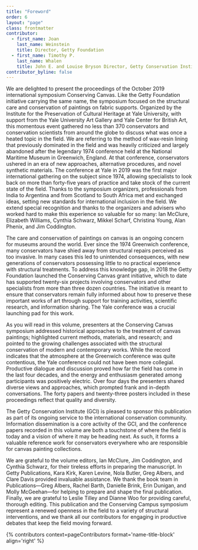 ```yaml
---
title: "Foreword"
order: 6
layout: "page"
class: frontmatter
contributor:
  - first_name: Joan
    last_name: Weinstein
    title: Director, Getty Foundation
  - first_name: Timothy P.
    last_name: Whalen
    title: John E. and Louise Bryson Director, Getty Conservation Institute
contributor_byline: false
---
```

We are delighted to present the proceedings of the October 2019 international symposium Conserving Canvas. Like the Getty Foundation initiative carrying the same name, the symposium focused on the structural care and conservation of paintings on fabric supports. Organized by the Institute for the Preservation of Cultural Heritage at Yale University, with support from the Yale University Art Gallery and Yale Center for British Art, this momentous event gathered no less than 370 conservators and conservation scientists from around the globe to discuss what was once a heated topic in the field. We are referring to the method of wax-resin lining that previously dominated in the field and was heavily criticized and largely abandoned after the legendary 1974 conference held at the National Maritime Museum in Greenwich, England. At that conference, conservators ushered in an era of new approaches, alternative procedures, and novel synthetic materials. The conference at Yale in 2019 was the first major international gathering on the subject since 1974, allowing specialists to look back on more than forty-five years of practice and take stock of the current state of the field. Thanks to the symposium organizers, professionals from India to Argentina and from Scotland to South Africa met and exchanged ideas, setting new standards for international inclusion in the field. We extend special recognition and thanks to the organizers and advisers who worked hard to make this experience so valuable for so many: Ian McClure, Elizabeth Williams, Cynthia Schwarz, Mikkel Scharf, Christina Young, Alan Phenix, and Jim Coddington.

The care and conservation of paintings on canvas is an ongoing concern for museums around the world. Ever since the 1974 Greenwich conference, many conservators have shied away from structural repairs perceived as too invasive. In many cases this led to unintended consequences, with new generations of conservators possessing little to no practical experience with structural treatments. To address this knowledge gap, in 2018 the Getty Foundation launched the Conserving Canvas grant initiative, which to date has supported twenty-six projects involving conservators and other specialists from more than three dozen countries. The initiative is meant to ensure that conservators remain fully informed about how to preserve these important works of art through support for training activities, scientific research, and information sharing. The Yale conference was a crucial launching pad for this work.

As you will read in this volume, presenters at the Conserving Canvas symposium addressed historical approaches to the treatment of canvas paintings; highlighted current methods, materials, and research; and pointed to the growing challenges associated with the structural conservation of modern and contemporary works. While the record indicates that the atmosphere at the Greenwich conference was quite contentious, the Yale conference could not have been more collegial. Productive dialogue and discussion proved how far the field has come in the last four decades, and the energy and enthusiasm generated among participants was positively electric. Over four days the presenters shared diverse views and approaches, which prompted frank and in-depth conversations. The forty papers and twenty-three posters included in these proceedings reflect that quality and diversity.

The Getty Conservation Institute (GCI) is pleased to sponsor this publication as part of its ongoing service to the international conservation community. Information dissemination is a core activity of the GCI, and the conference papers recorded in this volume are both a touchstone of where the field is today and a vision of where it may be heading next. As such, it forms a valuable reference work for conservators everywhere who are responsible for canvas painting collections.

We are grateful to the volume editors, Ian McClure, Jim Coddington, and Cynthia Schwarz, for their tireless efforts in preparing the manuscript. In Getty Publications, Kara Kirk, Karen Levine, Nola Butler, Greg Albers, and Clare Davis provided invaluable assistance. We thank the book team in Publications—Greg Albers, Rachel Barth, Danielle Brink, Erin Dunigan, and Molly McGeehan—for helping to prepare and shape the final publication. Finally, we are grateful to Leslie Tilley and Dianne Woo for providing careful, thorough editing. This publication and the Conserving Campus symposium represent a renewed openness in the field to a variety of structural interventions, and we thank all our contributors for engaging in productive debates that keep the field moving forward.

{% contributors context=pageContributors format='name-title-block' align='right' %}
